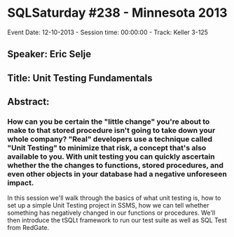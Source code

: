 # SQLSaturday #238 - Minnesota 2013
Event Date: 12-10-2013 - Session time: 00:00:00 - Track: Keller 3-125
## Speaker: Eric Selje
## Title: Unit Testing Fundamentals 
## Abstract:
### How can you be certain the "little change" you're about to make to that stored procedure isn't going to take down your whole company? "Real" developers use a technique called "Unit Testing" to minimize that risk, a concept that's also available to you. With unit testing you can quickly ascertain whether the the changes to functions, stored procedures, and even other objects in your database had a negative unforeseen impact.

In this session we'll walk through the basics of what unit testing is, how to set up a simple Unit Testing project in SSMS, how we can tell whether something has negatively changed in our functions or procedures.  We'll then introduce the tSQLt framework to run our test suite as well as SQL Test from RedGate.
